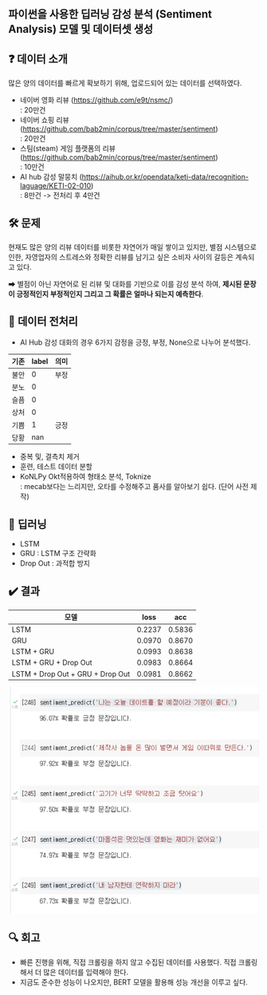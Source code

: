 ## 파이썬을 사용한 딥러닝 감성 분석 (Sentiment Analysis) 모델 및 데이터셋 생성

## ❓ 데이터 소개

 많은 양의 데이터를 빠르게 확보하기 위해, 업로드되어 있는 데이터를 선택하였다. 

- 네이버 영화 리뷰 (https://github.com/e9t/nsmc/)  
   : 20만건
- 네이버 쇼핑 리뷰(https://github.com/bab2min/corpus/tree/master/sentiment)   
: 20만건
- 스팀(steam) 게임 플랫폼의 리뷰  (https://github.com/bab2min/corpus/tree/master/sentiment)   
  : 10만건
- AI hub 감성 말뭉치 (https://aihub.or.kr/opendata/keti-data/recognition-laguage/KETI-02-010)  
  : 8만건 -> 전처리 후 4만건

## 🛠 문제

현재도 많은 양의 리뷰 데이터를 비롯한 자연어가 매일 쌓이고 있지만, 별점 시스템으로 인한, 자영업자의 스트레스와 정확한 리뷰를 남기고 싶은 소비자 사이의 갈등은 계속되고 있다. 

➡ 별점이 아닌 자연어로 된 리뷰 및 대화를 기반으로 이를 감성 분석 하여,     **제시된 문장이 긍정적인지 부정적인지 그리고 그 확률은 얼마나 되는지 예측한다**. 

## 🧹 데이터 전처리

- AI Hub 감성 대화의 경우 6가지 감정을 긍정, 부정, None으로 나누어 분석했다. 

| 기존 | label | 의미 |
| --- | --- | --- |
| 불안 | 0 | 부정 |
| 분노 | 0 |  |
| 슬픔 | 0 | 
| 상처 | 0|
| 기쁨 |1 | 긍정
| 당황 |nan

-  중복 및, 결측치 제거
- 훈련, 테스트 데이터 분할
- KoNLPy Okt적용하여 형태소 분석, Toknize  
  : mecab보다는 느리지만, 오타를 수정해주고 품사를 알아보기 쉽다. (단어 사전 제작)

## 🧠 딥러닝 
- LSTM 
- GRU  : LSTM 구조 간략화
- Drop Out : 과적합 방지


## ✔️ 결과

| 모델 | loss | acc |
| --- | --- | --- |
| LSTM| 0.2237 | 0.5836 |
| GRU  | 0.0970 | 0.8670 |
| LSTM + GRU | 0.0993 | 0.8638 |
| LSTM + GRU + Drop Out  | 0.0983 | 0.8664 |
| LSTM + Drop Out + GRU + Drop Out| 0.0981 | 0.8662 |



![캡처](/image/test.PNG)

## 🔍 회고

- 빠른 진행을 위해, 직접 크롤링을 하지 않고 수집된 데이터를 사용했다. 직접 크롤링해서 더 많은 데이터를 입력해야 한다.
- 지금도 준수한 성능이 나오지만, BERT 모델을 활용해 성능 개선을 이루고 싶다. 


